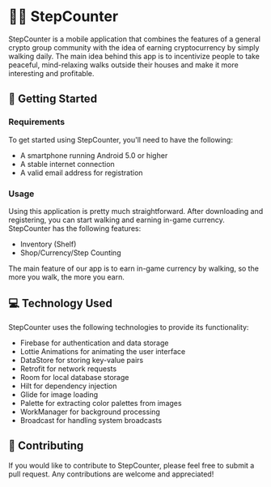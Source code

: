 # 🚶‍♂️ StepCounter

StepCounter is a mobile application that combines the features of a general crypto group community with the idea of earning cryptocurrency by simply walking daily. The main idea behind this app is to incentivize people to take peaceful, mind-relaxing walks outside their houses and make it more interesting and profitable.

## 🚀 Getting Started

### Requirements
To get started using StepCounter, you'll need to have the following:
- A smartphone running Android 5.0 or higher
- A stable internet connection
- A valid email address for registration

### Usage
Using this application is pretty much straightforward. After downloading and registering, you can start walking and earning in-game currency. StepCounter has the following features:
- Inventory (Shelf)
- Shop/Currency/Step Counting

The main feature of our app is to earn in-game currency by walking, so the more you walk, the more you earn.

## 💻 Technology Used
StepCounter uses the following technologies to provide its functionality:
- Firebase for authentication and data storage
- Lottie Animations for animating the user interface
- DataStore for storing key-value pairs
- Retrofit for network requests
- Room for local database storage
- Hilt for dependency injection
- Glide for image loading
- Palette for extracting color palettes from images
- WorkManager for background processing
- Broadcast for handling system broadcasts

## 🤝 Contributing
If you would like to contribute to StepCounter, please feel free to submit a pull request. Any contributions are welcome and appreciated!
